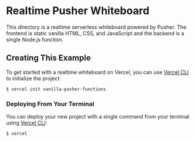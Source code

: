 # Realtime Pusher Whiteboard

This directory is a realtime serverless whiteboard powered by Pusher. The frontend is static vanilla HTML, CSS, and JavaScript and the backend is a single Node.js function.

## Creating This Example

To get started with a realtime whiteboard on Vercel, you can use [Vercel CLI](https://vercel.com/download) to initialize the project:

```shell
$ vercel init vanilla-pusher-functions
```

### Deploying From Your Terminal

You can deploy your new project with a single command from your terminal using [Vercel CLI](https://vercel.com/download):

```shell
$ vercel
```
